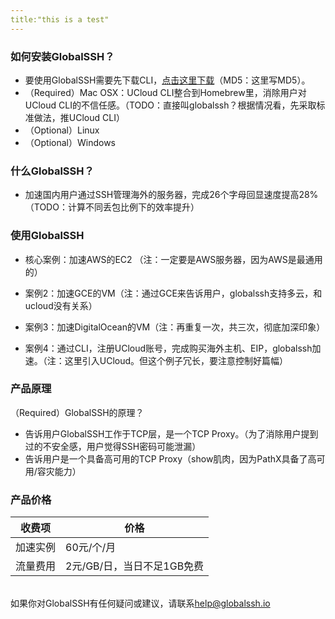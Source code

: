 ```yaml
---
title:"this is a test"
---
```


### 如何安装GlobalSSH？
* 要使用GlobalSSH需要先下载CLI，[点击这里下载](http://url.com/)（MD5：这里写MD5）。
* （Required）Mac OSX：UCloud CLI整合到Homebrew里，消除用户对UCloud CLI的不信任感。（TODO：直接叫globalssh？根据情况看，先采取标准做法，推UCloud CLI）
* （Optional）Linux
* （Optional）Windows

### 什么GlobalSSH？
* 加速国内用户通过SSH管理海外的服务器，完成26个字母回显速度提高28%（TODO：计算不同丢包比例下的效率提升）

### 使用GlobalSSH

* 核心案例：加速AWS的EC2 （注：一定要是AWS服务器，因为AWS是最通用的）


* 案例2：加速GCE的VM（注：通过GCE来告诉用户，globalssh支持多云，和ucloud没有关系）
* 案例3：加速DigitalOcean的VM（注：再重复一次，共三次，彻底加深印象）
* 案例4：通过CLI，注册UCloud账号，完成购买海外主机、EIP，globalssh加速。（注：这里引入UCloud。但这个例子冗长，要注意控制好篇幅）

### 产品原理
（Required）GlobalSSH的原理？
* 告诉用户GlobalSSH工作于TCP层，是一个TCP Proxy。（为了消除用户提到过的不安全感，用户觉得SSH密码可能泄漏）
* 告诉用户是一个具备高可用的TCP Proxy（show肌肉，因为PathX具备了高可用/容灾能力）

### 产品价格

收费项 | 价格
---|---
加速实例 | 60元/个/月
流量费用 | 2元/GB/日，当日不足1GB免费

<br />如果你对GlobalSSH有任何疑问或建议，请联系[help@globalssh.io](mailto://help@globalssh.io)

<!--
## Welcome to GitHub Pages

You can use the [editor on GitHub](https://github.com/jevTec/jevTec.github.io/edit/master/index.md) to maintain and preview the content for your website in Markdown files.

Whenever you commit to this repository, GitHub Pages will run [Jekyll](https://jekyllrb.com/) to rebuild the pages in your site, from the content in your Markdown files.

### Markdown

Markdown is a lightweight and easy-to-use syntax for styling your writing. It includes conventions for

```markdown
Syntax highlighted code block

# Header 1
## Header 2
### Header 3

- Bulleted
- List

1. Numbered
2. List

**Bold** and _Italic_ and `Code` text

[Link](url) and ![Image](src)
```

For more details see [GitHub Flavored Markdown](https://guides.github.com/features/mastering-markdown/).

### Jekyll Themes

Your Pages site will use the layout and styles from the Jekyll theme you have selected in your [repository settings](https://github.com/jevTec/jevTec.github.io/settings). The name of this theme is saved in the Jekyll `_config.yml` configuration file.

### Support or Contact

Having trouble with Pages? Check out our [documentation](https://help.github.com/categories/github-pages-basics/) or [contact support](https://github.com/contact) and we’ll help you sort it out.

-->
